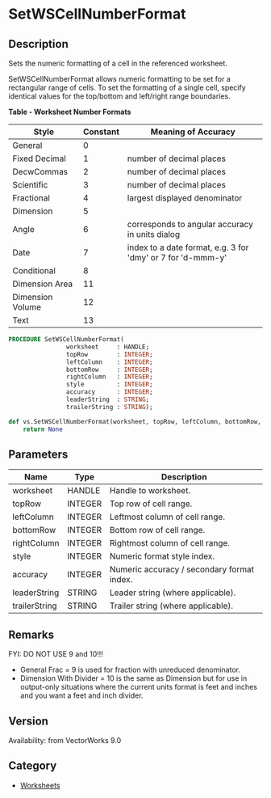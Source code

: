 # SetWSCellNumberFormat

## Description
Sets the numeric formatting of a cell in the referenced worksheet.

SetWSCellNumberFormat allows numeric formatting to be set for a rectangular range of cells. To set the formatting of a single cell, specify identical values for the top/bottom and left/right range boundaries.

**Table - Worksheet Number Formats**

| Style           | Constant | Meaning of Accuracy                                 |
|-----------------|----------|-----------------------------------------------------|
| General         | 0        |                                                     |
| Fixed Decimal   | 1        | number of decimal places                            |
| DecwCommas      | 2        | number of decimal places                            |
| Scientific      | 3        | number of decimal places                            |
| Fractional      | 4        | largest displayed denominator                       |
| Dimension       | 5        |                                                     |
| Angle           | 6        | corresponds to angular accuracy in units dialog     |
| Date            | 7        | index to a date format, e.g. 3 for 'dmy' or 7 for 'd-mmm-y' |
| Conditional     | 8        |                                                     |
| Dimension Area  | 11       |                                                     |
| Dimension Volume| 12       |                                                     |
| Text            | 13       |                                                     |

```pascal
PROCEDURE SetWSCellNumberFormat(
				worksheet     : HANDLE;
				topRow        : INTEGER;
				leftColumn    : INTEGER;
				bottomRow     : INTEGER;
				rightColumn   : INTEGER;
				style         : INTEGER;
				accuracy      : INTEGER;
				leaderString  : STRING;
				trailerString : STRING);
```

```python
def vs.SetWSCellNumberFormat(worksheet, topRow, leftColumn, bottomRow, rightColumn, style, accuracy, leaderString, trailerString):
    return None
```

## Parameters
|Name|Type|Description|
|---|---|---|
|worksheet|HANDLE|Handle to worksheet.|
|topRow|INTEGER|Top row of cell range.|
|leftColumn|INTEGER|Leftmost column of cell range.|
|bottomRow|INTEGER|Bottom row of cell range.|
|rightColumn|INTEGER|Rightmost column of cell range.|
|style|INTEGER|Numeric format style index.|
|accuracy|INTEGER|Numeric accuracy / secondary format index.|
|leaderString|STRING|Leader string (where applicable).|
|trailerString|STRING|Trailer string (where applicable).|

## Remarks
FYI:  DO NOT USE 9 and 10!!!
* General Frac = 9 is used for fraction with unreduced denominator. 
* Dimension With Divider  = 10  is the same as Dimension but for use in output-only situations where the current units format is feet and inches and you want a feet and inch divider.

## Version
Availability: from VectorWorks 9.0

## Category
* [Worksheets](../Categories/Worksheets.md)
